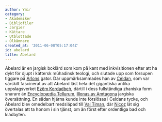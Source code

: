 ```yaml
---
author: Ymir
category:
- Akademiker
- Bibliofiler
- Jargier
- Kättare
- Utblottade
- Ölkännare
created_at: '2011-06-08T05:17:04Z'
id: abelard
title: Abelard
---
```

Abelard är en jargisk boklärd som kom på kant med inkvisitionen efter att ha dykt för djupt i kättersk mûhadinsk teologi, och slutade upp som försupen tiggare på [Arlons] gator. Där uppmärksammades han av [Celdan], som var särskilt fascinerat av att Abelard läst hela det gigantiska antika uppslagsverket [Ezêm Kordadbeh], därtill i dess fullständiga zhaniska form snarare än [Encyclopædia Tellurum], [Illonas av Amtagona] jargiska översättning. En sådan hjärna kunde inte förslösas i Celdans tycke, och Abelard blev omedelbart medsläpad till [Val Timan], där [Nicoz] lät sig övertalas att ta honom i sin tjänst, om än först efter ordentliga bad och klädbyten.

  [Arlons]: Arlon
  [Celdan]: Celdan
  [Ezêm Kordadbeh]: Ezêm_Kordadbeh
  [Encyclopædia Tellurum]: Encyclopædia_Tellurum
  [Illonas av Amtagona]: Illona_av_Amtagona
  [Val Timan]: Val_Timan
  [Nicoz]: Nicoz_Mehzinor